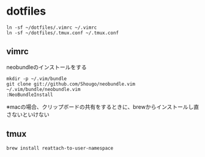 # dotfiles

```
ln -sf ~/dotfiles/.vimrc ~/.vimrc
ln -sf ~/dotfiles/.tmux.conf ~/.tmux.conf
```

## vimrc
neobundleのインストールをする

```
mkdir -p ~/.vim/bundle
git clone git://github.com/Shougo/neobundle.vim ~/.vim/bundle/neobundle.vim
:NeoBundleInstall
```
※macの場合、クリップボードの共有をするときに、brewからインストールし直さないといけない

## tmux

```
brew install reattach-to-user-namespace
```
